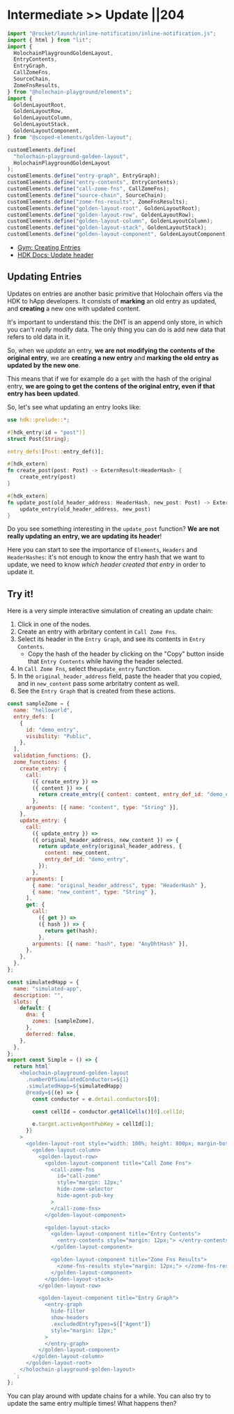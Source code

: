 # Intermediate >> Update ||204

```js script
import "@rocket/launch/inline-notification/inline-notification.js";
import { html } from "lit";
import {
  HolochainPlaygroundGoldenLayout,
  EntryContents,
  EntryGraph,
  CallZomeFns,
  SourceChain,
  ZomeFnsResults,
} from "@holochain-playground/elements";
import {
  GoldenLayoutRoot,
  GoldenLayoutRow,
  GoldenLayoutColumn,
  GoldenLayoutStack,
  GoldenLayoutComponent,
} from "@scoped-elements/golden-layout";

customElements.define(
  "holochain-playground-golden-layout",
  HolochainPlaygroundGoldenLayout
);
customElements.define("entry-graph", EntryGraph);
customElements.define("entry-contents", EntryContents);
customElements.define("call-zome-fns", CallZomeFns);
customElements.define("source-chain", SourceChain);
customElements.define("zome-fns-results", ZomeFnsResults);
customElements.define("golden-layout-root", GoldenLayoutRoot);
customElements.define("golden-layout-row", GoldenLayoutRow);
customElements.define("golden-layout-column", GoldenLayoutColumn);
customElements.define("golden-layout-stack", GoldenLayoutStack);
customElements.define("golden-layout-component", GoldenLayoutComponent);
```

<inline-notification type="tip" title="Useful reads">
<ul>
<li><a href="/developers/basic/entries/">Gym: Creating Entries</a></li>
<li><a href="https://docs.rs/hdk/0.0.129/hdk/prelude/struct.Update.html">HDK Docs: Update header</a></li>
</ul>
</inline-notification>

## Updating Entries

Updates on entries are another basic primitive that Holochain offers via the HDK to hApp developers. It consists of **marking** an old entry as updated, and **creating** a new one with updated content.

It's important to understand this: the DHT is an append only store, in which you can't _really_ modify data. The only thing you can do is add new data that refers to old data in it.

So, when we _update_ an entry, **we are not modifying the contents of the original entry**, we are **creating a new entry** and **marking the old entry as updated by the new one**.

This means that if we for example do a `get` with the hash of the original entry, **we are going to get the contens of the original entry, even if that entry has been updated**.

So, let's see what updating an entry looks like:

```rust
use hdk::prelude::*;

#[hdk_entry(id = "post")]
struct Post(String);

entry_defs![Post::entry_def()];

#[hdk_extern]
fn create_post(post: Post) -> ExternResult<HeaderHash> {
    create_entry(post)
}

#[hdk_extern]
fn update_post(old_header_address: HeaderHash, new_post: Post) -> ExternResult<HeaderHash> {
    update_entry(old_header_address, new_post)
}
```

Do you see something interesting in the `update_post` function? **We are not really updating an entry, we are updating its header**!

Here you can start to see the importance of `Elements`, `Headers` and `HeaderHashes`: it's not enough to know the entry hash that we want to update, we need to know _which header created that entry_ in order to update it.

## Try it!

Here is a very simple interactive simulation of creating an update chain:

1. Click in one of the nodes.
2. Create an entry with arbritary content in `Call Zome Fns`.
3. Select its header in the `Entry Graph`, and see its contents in `Entry Contents`.
   - Copy the hash of the header by clicking on the "Copy" button inside that `Entry Contents` while having the header selected.
4. In `Call Zome Fns`, select the`update_entry` function.
5. In the `original_header_address` field, paste the header that you copied, and in `new_content` pass some arbritatry content as well.
6. See the `Entry Graph` that is created from these actions.

```js story
const sampleZome = {
  name: "helloworld",
  entry_defs: [
    {
      id: "demo_entry",
      visibility: "Public",
    },
  ],
  validation_functions: {},
  zome_functions: {
    create_entry: {
      call:
        ({ create_entry }) =>
        ({ content }) => {
          return create_entry({ content: content, entry_def_id: "demo_entry" });
        },
      arguments: [{ name: "content", type: "String" }],
    },
    update_entry: {
      call:
        ({ update_entry }) =>
        ({ original_header_address, new_content }) => {
          return update_entry(original_header_address, {
            content: new_content,
            entry_def_id: "demo_entry",
          });
        },
      arguments: [
        { name: "original_header_address", type: "HeaderHash" },
        { name: "new_content", type: "String" },
      ],
      get: {
        call:
          ({ get }) =>
          ({ hash }) => {
            return get(hash);
          },
        arguments: [{ name: "hash", type: "AnyDhtHash" }],
      },
    },
  },
};

const simulatedHapp = {
  name: "simulated-app",
  description: "",
  slots: {
    default: {
      dna: {
        zomes: [sampleZome],
      },
      deferred: false,
    },
  },
};
export const Simple = () => {
  return html`
    <holochain-playground-golden-layout
      .numberOfSimulatedConductors=${1}
      .simulatedHapp=${simulatedHapp}
      @ready=${(e) => {
        const conductor = e.detail.conductors[0];

        const cellId = conductor.getAllCells()[0].cellId;

        e.target.activeAgentPubKey = cellId[1];
      }}
    >
      <golden-layout-root style="width: 100%; height: 800px; margin-bottom: 40px;">
        <golden-layout-column>
          <golden-layout-row>
            <golden-layout-component title="Call Zome Fns">
              <call-zome-fns
                id="call-zome"
                style="margin: 12px;"
                hide-zome-selector
                hide-agent-pub-key
              >
              </call-zome-fns>
            </golden-layout-component>

            <golden-layout-stack>
              <golden-layout-component title="Entry Contents">
                <entry-contents style="margin: 12px;"> </entry-contents>
              </golden-layout-component>

              <golden-layout-component title="Zome Fns Results">
                <zome-fns-results style="margin: 12px;"> </zome-fns-results>
              </golden-layout-component>
            </golden-layout-stack>
          </golden-layout-row>

          <golden-layout-component title="Entry Graph">
            <entry-graph
              hide-filter
              show-headers
              .excludedEntryTypes=${["Agent"]}
              style="margin: 12px;"
            >
            </entry-graph>
          </golden-layout-component>
        </golden-layout-column>
      </golden-layout-root>
    </holochain-playground-golden-layout>
  `;
};
```

You can play around with update chains for a while. You can also try to update the same entry multiple times! What happens then?
